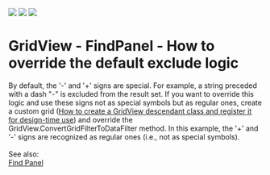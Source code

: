 <!-- default badges list -->
![](https://img.shields.io/endpoint?url=https://codecentral.devexpress.com/api/v1/VersionRange/128624767/18.2.2%2B)
[![](https://img.shields.io/badge/Open_in_DevExpress_Support_Center-FF7200?style=flat-square&logo=DevExpress&logoColor=white)](https://supportcenter.devexpress.com/ticket/details/T204865)
[![](https://img.shields.io/badge/📖_How_to_use_DevExpress_Examples-e9f6fc?style=flat-square)](https://docs.devexpress.com/GeneralInformation/403183)
<!-- default badges end -->
# GridView - FindPanel - How to override the default exclude logic


By default, the '-' and '+' signs are special. For example, a string preceded with a dash "-" is excluded from the result set. If you want to override this logic and use these signs not as special symbols but as regular ones, create a custom grid (<a href="https://www.devexpress.com/Support/Center/p/E900">How to create a GridView descendant class and register it for design-time use</a>) and override the GridView.ConvertGridFilterToDataFilter method. In this example, the '+' and '-' signs are recognized as regular ones (i.e., not as special symbols).<br /><br />See also:<br /><a href="https://documentation.devexpress.com/#WindowsForms/CustomDocument8869">Find Panel</a>

<br/>


